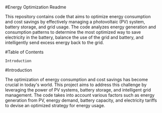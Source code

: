 #Energy Optimization Readme

This repository contains code that aims to optimize energy consumption and cost savings by effectively managing a photovoltaic (PV) system, battery storage, and grid usage. The code analyzes energy generation and consumption patterns to determine the most optimized way to save electricity in the battery, balance the use of the grid and battery, and intelligently send excess energy back to the grid.

#Table of Contents

    Introduction

#Introduction

The optimization of energy consumption and cost savings has become crucial in today's world. This project aims to address this challenge by leveraging the power of PV systems, battery storage, and intelligent grid management. The code takes into account various factors such as energy generation from PV, energy demand, battery capacity, and electricity tariffs to devise an optimized strategy for energy usage.
